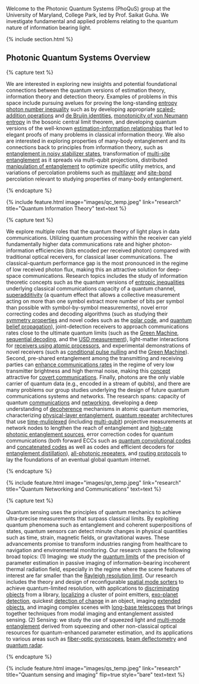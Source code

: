 ---
---

Welcome to the Photonic Quantum Systems (PhoQuS) group at the University of Maryland, College Park, led by Prof. Saikat Guha. We investigate fundamental and applied problems relating to the quantum nature of information bearing light.



{% include section.html %}

## Photonic Quantum Systems Overview

{% capture text %}

We are interested in exploring new insights and potential foundational connections between the quantum versions of estimation theory, information theory and detection theory. Examples of problems in this space include pursuing avelues for proving the long-standing [entropy photon number inequality](https://ieeexplore.ieee.org/document/4601037) such as by developing appropriate [scaled-addition operations](https://ieeexplore.ieee.org/document/7541390) and [de Bruijn identities](https://ieeexplore.ieee.org/document/8006658), [monotonicity of von Neumann entropy](https://dspace.mit.edu/bitstream/handle/1721.1/41840/1/Saikat%20Guha-TR723.pdf) in the bosonic central limit theorem, and developing quantum versions of the well-known [estimation-information relationships](https://ieeexplore.ieee.org/document/1412024) that led to elegant proofs of many problems in classical information theory. We also are interested in exploring properties of many-body entanglement and its connections back to principles from information theory, such as [entanglement in noisy stabilizer states](https://ieeexplore.ieee.org/document/10619666), transformation of [multi-site entanglement](https://www.computer.org/csdl/proceedings-article/qce/2023/432301b154/1SuQDgfl1oA) as it spreads via multi-qubit projections, distributed [manipulation of entanglement](https://arxiv.org/abs/2407.15652) to optimize specific utility metrics, and variations of percolation problems such as [multilayer](https://journals.aps.org/pre/abstract/10.1103/PhysRevE.93.062310) and [site-bond](https://www.nature.com/articles/s41534-022-00536-0) percolation relevant to studying properties of many-body entanglement.

<!-- {%
  include button.html
  link="team"
  text="Meet our team"
  icon="fa-solid fa-arrow-right"
  flip=true
  style="bare"
%} -->

{% endcapture %}

{%
  include feature.html
  image="images/qc_temp.jpeg"
  link="research"
  title="Quantum Information Theory"
  text=text
%}



{% capture text %}

We explore multiple roles that the quantum theory of light plays in data communications. Utilizing quantum processing within the receiver can yield fundamentally higher data communications rate and higher photon-information efficiencies (bits encoded per received photon) compared with traditional optical receivers, for classical laser communications. The classical-quantum performance gap is the most pronounced in the regime of low received photon flux, making this an attractive solution for deep-space communications. Research topics includes the study of information theoretic concepts such as the quantum versions of [entropic inequalities](https://ieeexplore.ieee.org/stamp/stamp.jsp?arnumber=4601037) underlying classical communications capacity of a quantum channel, [superadditivity](https://ieeexplore.ieee.org/document/6034073) (a quantum effect that allows a collective measurement acting on more than one symbol extract more number of bits per symbol than possible with symbol-by-symbol measurements), novel error correcting codes and decoding algorithms (such as studying their [symmetry properties](https://journals.aps.org/pra/abstract/10.1103/PhysRevA.92.062333) and novel codes such as the [polar code](https://ieeexplore.ieee.org/document/6302198), and [quantum belief propagation](https://www.nature.com/articles/s41534-021-00422-1)), joint-detection receivers to approach communications rates close to the ultimate quantum limits (such as the [Green Machine](https://journals.aps.org/prl/abstract/10.1103/PhysRevLett.106.240502), [sequential decoding](https://ieeexplore.ieee.org/document/6284251), and the [USD measurement](https://ieeexplore.ieee.org/document/6620209)), light-matter interactions for [receivers using atomic processors](https://journals.aps.org/pra/abstract/10.1103/PhysRevA.87.052320), and experimental demonstrations of novel receivers (such as [conditional pulse nulling](https://www.nature.com/articles/nphoton.2012.113) and the [Green Machine](https://arxiv.org/abs/2310.05889)). Second, pre-shared entanglement among the transmitting and receiving parties can [enhance communications rates](https://ieeexplore.ieee.org/document/9173940) in the regime of very low transmitter brightness and high thermal noise, making this [concept](https://journals.aps.org/prapplied/abstract/10.1103/PhysRevApplied.19.064015) attractive for [covert communications](https://opg.optica.org/abstract.cfm?uri=QUANTUM-2020-QM6B.5). Finally, photons are the only viable carrier of quantum data (e.g., encoded in a stream of qubits), and there are many problems our group studies underlying the design of future quantum communications systems and networks. The research spans: capacity of quantum [communications](https://www.nature.com/articles/ncomms6235) and [networking](https://ieeexplore.ieee.org/stamp/stamp.jsp?arnumber=10438882), developing a deep understanding of [decoherence](https://journals.aps.org/prresearch/abstract/10.1103/PhysRevResearch.6.013055) mechanisms in atomic quantum memories, characterizing [physical-layer entanglement](https://journals.aps.org/prresearch/abstract/10.1103/PhysRevResearch.5.033149), [quantum repeater](https://journals.aps.org/pra/abstract/10.1103/PhysRevA.92.022357) architectures that use [time-muliplexed](https://journals.aps.org/pra/abstract/10.1103/PhysRevA.104.052612) (including [multi-qubit](https://ieeexplore.ieee.org/document/9605337)) projective measurements at network nodes to lengthen the reach of entanglement and [high-rate photonic entanglement sources](https://journals.aps.org/prapplied/abstract/10.1103/PhysRevApplied.19.054029), error correction codes for quantum communications (both forward ECCs such as [quantum convolutional codes](https://ieeexplore.ieee.org/document/4106119) and [concatenated codes](https://journals.aps.org/prresearch/abstract/10.1103/PhysRevResearch.5.043056) as well as codes and efficient decoders for [entanglement distillation](https://arxiv.org/abs/2408.06299)), [all-photonic repeaters](https://journals.aps.org/pra/abstract/10.1103/PhysRevA.95.012304), and [routing protocols](https://www.nature.com/articles/s41534-019-0139-x) to lay the foundations of an eventual global quantum internet.

<!-- {%
  include button.html
  link="research"
  text="See our publications"
  icon="fa-solid fa-arrow-right"
  flip=true
  style="bare"
%} -->

{% endcapture %}

{%
  include feature.html
  image="images/qn_temp.jpeg"
  link="research"
  title="Quantum Networking and Communications"
  text=text
%}

{% capture text %}

Quantum sensing uses the principles of quantum mechanics to achieve ultra-precise measurements that surpass classical limits. By exploiting quantum phenomena such as entanglement and coherent superpositions of states, quantum sensors can detect minute changes in physical quantities such as time, strain, magnetic fields, or gravitational waves. These advancements promise to transform industries ranging from healthcare to navigation and environmental monitoring. Our research spans the following broad topics: (1) Imaging: we study the [quantum limits](https://ieeexplore.ieee.org/document/8006566) of the precision of parameter estimation in passive imaging of information-bearing incoherent thermal radiation field, especially in the regime where the scene features of interest are far smaller than the [Rayleigh resolution limit](https://opg.optica.org/josaa/fulltext.cfm?uri=josaa-37-8-1288&id=433687). Our research includes the theory and design of reconfigurable [spatial mode sorters](https://opg.optica.org/abstract.cfm?uri=CLEO_AT-2022-JTh3A.28) to achieve quantum-limited resolution, with applications to [discriminating objects](https://journals.aps.org/prl/abstract/10.1103/PhysRevLett.129.180502) from a library, [localizing](https://ieeexplore.ieee.org/document/9919344) a cluster of point emitters, [exo-planet detection](https://arxiv.org/abs/2407.12776), quickest [detection of change](https://opg.optica.org/view_article.cfm?pdfKey=4020f6f8-7568-4979-89f8d2b769966894_541652) in an object, imaging [extended objects](https://journals.aps.org/pra/abstract/10.1103/PhysRevA.99.033847), and imaging complex scenes with [long-base telescopes](https://arxiv.org/abs/2406.16789) that brings together techniques from modal imaging and entanglement assisted sensing. (2) Sensing: we study the use of squeezed light and [multi-mode entanglement](https://journals.aps.org/prresearch/abstract/10.1103/PhysRevResearch.3.033114) derived from squeezing and other non-classical optical resources for quantum-enhanced parameter estimation, and its applications to various areas such as [fiber-optic gyroscopes](https://journals.aps.org/prapplied/abstract/10.1103/PhysRevApplied.14.034065), [beam deflectometry](https://opg.optica.org/abstract.cfm?uri=CLEO_AT-2022-JW3A.24) and [quantum radar](https://ieeexplore.ieee.org/stamp/stamp.jsp?arnumber=10619544). 

<!-- {%
  include button.html
  link="projects"
  text="Browse our projects"
  icon="fa-solid fa-arrow-right"
  flip=true
  style="bare"
%} -->

{% endcapture %}

{%
  include feature.html
  image="images/qs_temp.jpeg"
  link="research"
  title="Quantum sensing and imaging"
  flip=true
  style="bare"
  text=text
%}